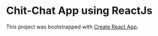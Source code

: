 # Chit-Chat App using ReactJs

This project was bootstrapped with [Create React App](https://github.com/facebook/create-react-app).

